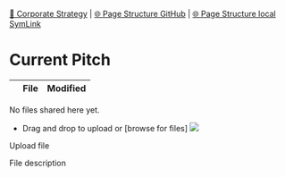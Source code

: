 [📁 Corporate Strategy](../corporate-strategy.md) | [🌐 Page Structure GitHub](/2cu.atlassian.net/wiki/spaces/CCU/pages/600000001/current-pitch.md) | [🌐 Page Structure local SymLink](./current-pitch.page.md)

# Current Pitch

    

|     | File | Modified |
| --- | --- | --- |

No files shared here yet.

- Drag and drop to upload or [browse for files] ![](/wiki/images/icons/wait.gif)

Upload file 

File description
